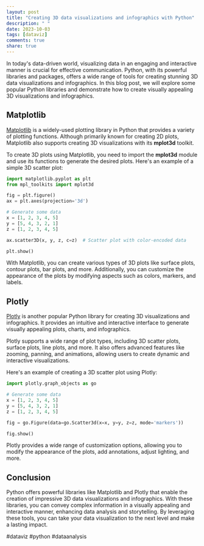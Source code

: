 ```yaml
---
layout: post
title: "Creating 3D data visualizations and infographics with Python"
description: " "
date: 2023-10-03
tags: [dataviz]
comments: true
share: true
---
```


In today's data-driven world, visualizing data in an engaging and interactive manner is crucial for effective communication. Python, with its powerful libraries and packages, offers a wide range of tools for creating stunning 3D data visualizations and infographics. In this blog post, we will explore some popular Python libraries and demonstrate how to create visually appealing 3D visualizations and infographics.

## Matplotlib

[Matplotlib](https://matplotlib.org/) is a widely-used plotting library in Python that provides a variety of plotting functions. Although primarily known for creating 2D plots, Matplotlib also supports creating 3D visualizations with its **mplot3d** toolkit.

To create 3D plots using Matplotlib, you need to import the **mplot3d** module and use its functions to generate the desired plots. Here's an example of a simple 3D scatter plot:

```python
import matplotlib.pyplot as plt
from mpl_toolkits import mplot3d

fig = plt.figure()
ax = plt.axes(projection='3d')

# Generate some data
x = [1, 2, 3, 4, 5]
y = [5, 4, 3, 2, 1]
z = [1, 2, 3, 4, 5]

ax.scatter3D(x, y, z, c=z)  # Scatter plot with color-encoded data

plt.show()
```

With Matplotlib, you can create various types of 3D plots like surface plots, contour plots, bar plots, and more. Additionally, you can customize the appearance of the plots by modifying aspects such as colors, markers, and labels.

## Plotly

[Plotly](https://plotly.com/python/) is another popular Python library for creating 3D visualizations and infographics. It provides an intuitive and interactive interface to generate visually appealing plots, charts, and infographics.

Plotly supports a wide range of plot types, including 3D scatter plots, surface plots, line plots, and more. It also offers advanced features like zooming, panning, and animations, allowing users to create dynamic and interactive visualizations.

Here's an example of creating a 3D scatter plot using Plotly:

```python
import plotly.graph_objects as go

# Generate some data
x = [1, 2, 3, 4, 5]
y = [5, 4, 3, 2, 1]
z = [1, 2, 3, 4, 5]

fig = go.Figure(data=go.Scatter3d(x=x, y=y, z=z, mode='markers'))

fig.show()
```

Plotly provides a wide range of customization options, allowing you to modify the appearance of the plots, add annotations, adjust lighting, and more.

## Conclusion

Python offers powerful libraries like Matplotlib and Plotly that enable the creation of impressive 3D data visualizations and infographics. With these libraries, you can convey complex information in a visually appealing and interactive manner, enhancing data analysis and storytelling. By leveraging these tools, you can take your data visualization to the next level and make a lasting impact.

#dataviz #python #dataanalysis